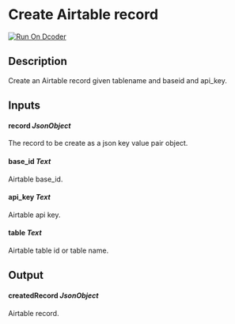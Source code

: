# Create Airtable record
[![Run On Dcoder](https://static-content.dcoder.tech/dcoder-assets/run-on-dcoder.svg)](https://code.dcoder.tech/feed/project/610bb7b8467526dbe48f5e31)

## Description
Create an Airtable record given tablename and baseid and api_key.

## Inputs
#### **record**  *JsonObject*
The record to be create as a json key value pair object.
#### **base_id**  *Text*
Airtable base_id.
#### **api_key**  *Text*
Airtable api key.
#### **table**  *Text*
Airtable table id or table name.

## Output
#### **createdRecord**  *JsonObject*
Airtable record.

